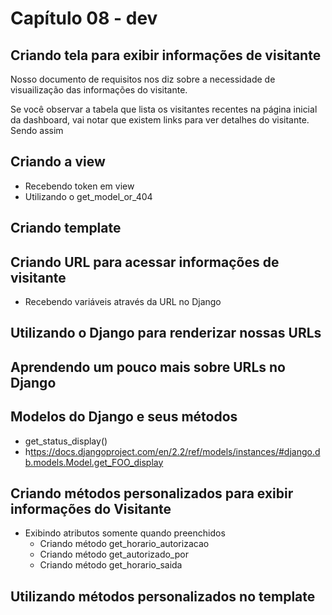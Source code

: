 # Capítulo 08 - dev

## Criando tela para exibir informações de visitante

Nosso documento de requisitos nos diz sobre a necessidade de visuailização das informações do visitante. 

Se você observar a tabela que lista os visitantes recentes na página inicial da dashboard, vai notar que existem links para ver detalhes do visitante. Sendo assim

## Criando a view

* Recebendo token em view
* Utilizando o get\_model\_or\_404

## Criando template

## Criando URL para acessar informações de visitante

* Recebendo variáveis através da URL no Django

## Utilizando o Django para renderizar nossas URLs

## Aprendendo um pouco mais sobre URLs no Django

## Modelos do Django e seus métodos

* get\_status\_display\(\)
* h[ttps://docs.djangoproject.com/en/2.2/ref/models/instances/\#django.db.models.Model.get\_FOO\_display](https://docs.djangoproject.com/en/2.2/ref/models/instances/#django.db.models.Model.get_FOO_display)

## Criando métodos personalizados para exibir informações do Visitante

* Exibindo atributos somente quando preenchidos
  * Criando método get\_horario\_autorizacao
  * Criando método get\_autorizado\_por
  * Criando método get\_horario\_saida

## Utilizando métodos personalizados no template

